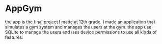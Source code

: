 # AppGym
the app is the final project I made at 12th grade.  I made an application that  simulates a gym system and manages the users at the gym. the app use SQLite to manage the users and וses device permissions to use all kinds of features.
